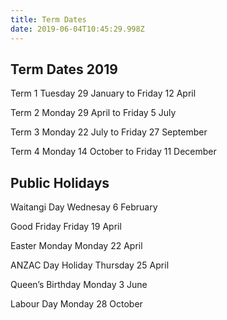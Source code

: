 ```yaml
---
title: Term Dates
date: 2019-06-04T10:45:29.998Z
---
```

## Term Dates 2019

Term 1   Tuesday 29 January                  to                   Friday 12 April



Term 2   Monday 29 April                      to                   Friday 5 July



Term 3   Monday 22 July                        to                   Friday 27 September



Term 4   Monday 14 October                 to                   Friday 11 December



 



## Public Holidays



Waitangi Day    Wednesay 6 February



Good Friday      Friday 19 April



Easter Monday    Monday 22 April



ANZAC Day Holiday  Thursday 25 April



Queen’s Birthday   Monday 3 June



Labour Day    Monday 28 October
